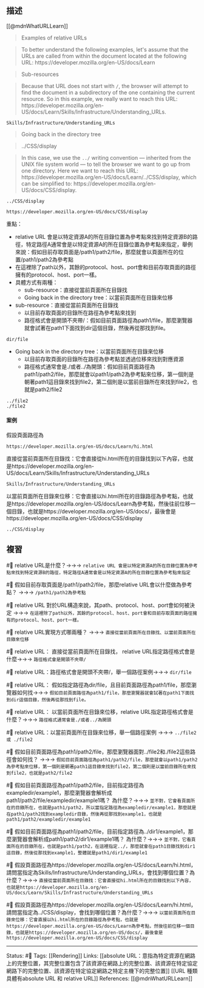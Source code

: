 ## 描述

[[@mdnWhatURLLearn]]
> Examples of relative URLs

> To better understand the following examples, let's assume that the URLs are called from within the document located at the following URL: https:\/\/developer\.mozilla\.org\/en-US\/docs\/Learn

> Sub-resources

> Because that URL does not start with `/`, the browser will attempt to find the document in a subdirectory of the one containing the current resource. So in this example, we really want to reach this URL: https:\/\/developer\.mozilla\.org\/en-US\/docs\/Learn\/Skills\/Infrastructure\/Understanding_URLs.

```
Skills/Infrastructure/Understanding_URLs
```

> Going back in the directory tree

> ../CSS/display

> In this case, we use the `../` writing convention — inherited from the UNIX file system world — to tell the browser we want to go up from one directory. Here we want to reach this URL: https\:\/\/developer\.mozilla\.org\/en-US\/docs\/Learn\/\.\.\/CSS\/display, which can be simplified to: https\:\/\/developer\.mozilla\.org\/en-US\/docs\/CSS\/display.

```
../CSS/display
```

```
https://developer.mozilla.org/en-US/docs/CSS/display
```

重點：
- relative URL 會是以特定資源A的所在目錄位置為參考點來找到特定資源B的路徑，特定路徑A通常會是以特定資源A的所在目錄位置為參考點來指定，舉例來說：假如目前存取頁面是/path1/path2/file，那麼就會以頁面所在的位置/path1/path2為參考點
- 在這裡除了path以外，其餘的protocol、host、port會和目前存取頁面的路徑擁有的protocol、host、port一樣。
- 具體方式有兩種：
	- sub-resource：直接從當前頁面所在目錄找
	- Going back in the directory tree：以當前頁面所在目錄來位移
- sub-resource：直接從當前頁面所在目錄找
	- 以目前存取頁面的目錄所在路徑為參考點來找到
	- 路徑格式會是開頭不夾帶\/：假如目前頁面路徑為path1/file，那麼瀏覽器就會試著在path1下面找到dir這個目錄，然後再從那找到file。
```
dir/file
```
- Going back in the directory tree：以當前頁面所在目錄來位移
	- 以目前存取頁面的目錄所在路徑為參考點並透過位移來找到對應資源
	- 路徑格式通常會是\.\/或者\.\.\/為開頭：假如目前頁面路徑為path1/path2/file，那麼就會以path1/path2為參考點來位移，第一個則是朝著path1這目錄來找到file2，第二個則是以當前目錄所在來找到file2，也就是path2/file2
```
../file2
./file2
```

#### 案例
假設頁面路徑為
```
https://developer.mozilla.org/en-US/docs/Learn/hi.html
```

直接從當前頁面所在目錄找：它會直接從hi.html所在的目錄找到以下內容，也就是https:\/\/developer\.mozilla\.org\/en-US\/docs\/Learn\/Skills\/Infrastructure\/Understanding_URLs
```
Skills/Infrastructure/Understanding_URLs
```

以當前頁面所在目錄來位移：它會直接以hi.html所在的目錄路徑為參考點，也就是https:\/\/developer\.mozilla\.org\/en-US\/docs\/Learn為參考點，然後往前位移一個目錄，也就是https:\/\/developer\.mozilla\.org\/en-US\/docs\/，最後會是https:\/\/developer\.mozilla\.org\/en-US\/docs\/CSS\/display
```
../CSS/display
```


## 複習

#🧠 relative URL是什麼？->->-> `relative URL 會是以特定資源A的所在目錄位置為參考點來找到特定資源B的路徑，特定路徑A通常會是以特定資源A的所在目錄位置為參考點來指定`
<!--SR:!2024-09-07,389,230-->


#🧠 假如目前存取頁面是/path1/path2/file，那麼relative URL會以什麼做為參考點？ ->->-> `/path1/path2為參考點`
<!--SR:!2024-07-10,369,250-->

#🧠 relative URL 對於URL構造來說，其path、protocol、host、port會如何被決定 ->->-> `在這裡除了path以外，其餘的protocol、host、port會和目前存取頁面的路徑擁有的protocol、host、port一樣。`
<!--SR:!2023-08-30,190,250-->


#🧠 relative URL實現方式哪兩種？ ->->-> `直接從當前頁面所在目錄找、以當前頁面所在目錄來位移`
<!--SR:!2023-08-21,182,250-->

#🧠 relative URL： 直接從當前頁面所在目錄找， relative URL指定路徑格式會是什麼->->-> `路徑格式會是開頭不夾帶/`
<!--SR:!2023-08-29,189,250-->

#🧠  relative URL：路徑格式會是開頭不夾帶\/，舉一個路徑案例->->-> `dir/file`
<!--SR:!2023-08-17,179,250-->


#🧠 relative URL： 假如指定路徑為dir/file，且目前頁面路徑為path1/file，那麼瀏覽器如何找->->-> `假如目前頁面路徑為path1/file，那麼瀏覽器就會試著在path1下面找到dir這個目錄，然後再從那找到file。`
<!--SR:!2024-04-07,317,250-->


#🧠 relative URL： 以當前頁面所在目錄來位移，relative URL指定路徑格式會是什麼？->->-> `路徑格式通常會是./或者../為開頭`
<!--SR:!2023-09-14,150,230-->

#🧠  relative URL：以當前頁面所在目錄來位移，舉一個路徑案例 ->->-> `../file2 或 ./file2`
<!--SR:!2023-09-05,194,250-->



#🧠 假如目前頁面路徑為path1/path2/file，那麼瀏覽器面對\.\.\/file2和\.\/file2這些路徑會如何找？ ->->-> `假如目前頁面路徑為path1/path2/file，那麼就會以path1/path2為參考點來位移，第一個則是朝著path1這目錄來找到file2，第二個則是以當前目錄所在來找到file2，也就是path2/file2`
<!--SR:!2023-08-29,189,250-->

#🧠 假如目前頁面路徑為path1/path2/file，目前指定路徑為exampledir/example1，那麼瀏覽器會解析成path1/path2/file/exampledir/example1嗎？ 為什麼？->->-> `並不對，它會看頁面所在的目錄所在，也就是path1/path2，所以當指定路徑為exampledir/example1，那麼就是在path1/path2找到exampledir目錄，然後再從那找到example1，也就是path1/path2/exampledir/example1`
<!--SR:!2023-09-05,194,250-->


#🧠 假如目前頁面路徑為path1/path2/file，目前指定路徑為../dir1/example1，那麼瀏覽器會解析成path1/path2/dir1/example1嗎？ 為什麼？->->-> `並不對，它看頁面所在的目錄所在，也就是path1/path2，在這裡指定../，那麼就會在path1目錄找到dir1這目錄，然後從那找到example1，整體就是path1/dir1/example1`
<!--SR:!2023-09-02,192,250-->


#🧠 假設頁面路徑為https://developer.mozilla.org/en-US/docs/Learn/hi.html，請問當指定為Skills/Infrastructure/Understanding_URLs，會找到哪個位置？為什麼？->->-> `直接從當前頁面所在目錄找：它會直接從hi.html所在的目錄找到以下內容，也就是https://developer.mozilla.org/en-US/docs/Learn/Skills/Infrastructure/Understanding_URLs`
<!--SR:!2024-09-25,420,250-->

#🧠 假設頁面路徑為https://developer.mozilla.org/en-US/docs/Learn/hi.html，請問當指定為../CSS/display，會找到哪個位置？為什麼？->->-> `以當前頁面所在目錄來位移：它會直接以hi.html所在的目錄路徑為參考點，也就是https://developer.mozilla.org/en-US/docs/Learn為參考點，然後往前位移一個目錄，也就是https://developer.mozilla.org/en-US/docs/，最後會是https://developer.mozilla.org/en-US/docs/CSS/display`
<!--SR:!2024-09-18,413,250-->



---
Status: #🌱 
Tags:
[[Rendering]]
Links:
[[absolute URL：意指為特定資源在網路上的完整位置，其完整位置包含了該資源在網路上的完整位置、該資源在特定協定網路下的完整位置、該資源在特定協定網路之特定主機下的完整位置]]
[[URL 種類具體有absolute URL 和 relative URL]]
References:
[[@mdnWhatURLLearn]]